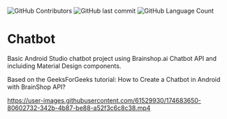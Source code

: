 ![GitHub Contributors](https://img.shields.io/github/contributors/erickgl1003/chatbot?color=%2318AE13&logo=github&style=plastic)
![GitHub last commit](https://img.shields.io/github/last-commit/erickgl1003/Chatbot?color=%2318AE13&logo=github&style=plastic)
![GitHub Language Count](https://img.shields.io/github/languages/count/erickgl1003/chatbot?color=%2318AE13&logo=github&style=plastic)

# Chatbot

Basic Android Studio chatbot project using Brainshop.ai Chatbot API and incluiding Material Design components.

Based on the GeeksForGeeks tutorial: How to Create a Chatbot in Android with BrainShop API?


https://user-images.githubusercontent.com/61529930/174683650-80602732-342b-4b87-be88-a52f3c6c8c38.mp4

